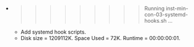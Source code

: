 * >>>>>>>>> Running inst-min-con-03-systemd-hooks.sh ...
  * Add systemd hook scripts.
  * Disk size = 1209112K. Space Used = 72K. Runtime = 00:00:00:01.
